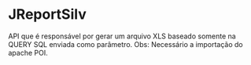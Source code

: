 # JReportSilv

API que é responsável por gerar um arquivo XLS baseado somente na QUERY SQL enviada como parâmetro. Obs: Necessário a importação do apache POI.
